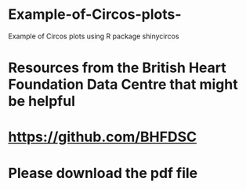# Example-of-Circos-plots-
Example of Circos plots using R package shinycircos

# Resources from the British Heart Foundation Data Centre that might be helpful  
# https://github.com/BHFDSC

# Please download the pdf file
